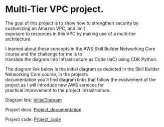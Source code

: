 # Multi-Tier VPC project.  

The goal of this project is to show how to strengthen security by customizing an Amazon VPC, and limit  
exposure to resources in this VPC by making use of a multi-tier architecture.     

I learned about these concepts in the AWS Skill Builder Networking Core course and the challenge for me is to  
translate the diagram into Infrastructure as Code (IaC) using CDK Python. 

The diagram link below is the initial diagram as depicted in the Skill Builder Networking Core course, in the projects    
documentation you'll find diagram links that follow the evolvement of the project as i will introduce new AWS services for   
practical improvement to the project infrastructure.         

Diagram link: [InitialDiagram](./includes/diagrams/diagram0.png)  

Project docs: [Project_documentation](./documentation/project_documentation.md)       

Project code: [Project_code](./multi_tier_architecture/multi_tier_architecture_stack.py)  




